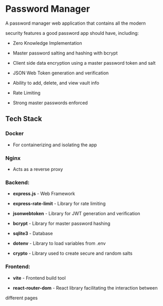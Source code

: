 # Password Manager

A password manager web application that contains all the modern

security features a good password app should have, including:

- Zero Knowledge Implementation

- Master password salting and hashing with bcrypt

- Client side data encryption using a master password token and salt

- JSON Web Token generation and verification

- Ability to add, delete, and view vault info

- Rate Limiting

- Strong master passwords enforced

## Tech Stack

### Docker

- For containerizing and isolating the app

### Nginx 

- Acts as a reverse proxy

### Backend:

- **express.js** - Web Framework

- **express-rate-limit** - Library for rate limiting

- **jsonwebtoken** - Library for JWT generation and verification

- **bcrypt** - Library for master password hashing

- **sqlite3** - Database

- **dotenv** - Library to load variables from .env

- **crypto** - Library used to create secure and random salts

### Frontend:

- **vite** - Frontend build tool

- **react-router-dom** - React library facilitating the interaction between

different pages
